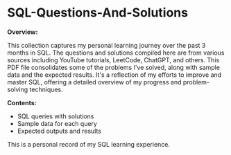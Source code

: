 # SQL-Questions-And-Solutions

**Overview:**

This collection captures my personal learning journey over the past 3 months in SQL. The questions and solutions compiled here are from various sources including YouTube tutorials, LeetCode, ChatGPT, and others. This PDF file consolidates some of the problems I've solved, along with sample data and the expected results. It's a reflection of my efforts to improve and master SQL, offering a detailed overview of my progress and problem-solving techniques.

**Contents:**
- SQL queries with solutions
- Sample data for each query
- Expected outputs and results

This is a personal record of my SQL learning experience.
